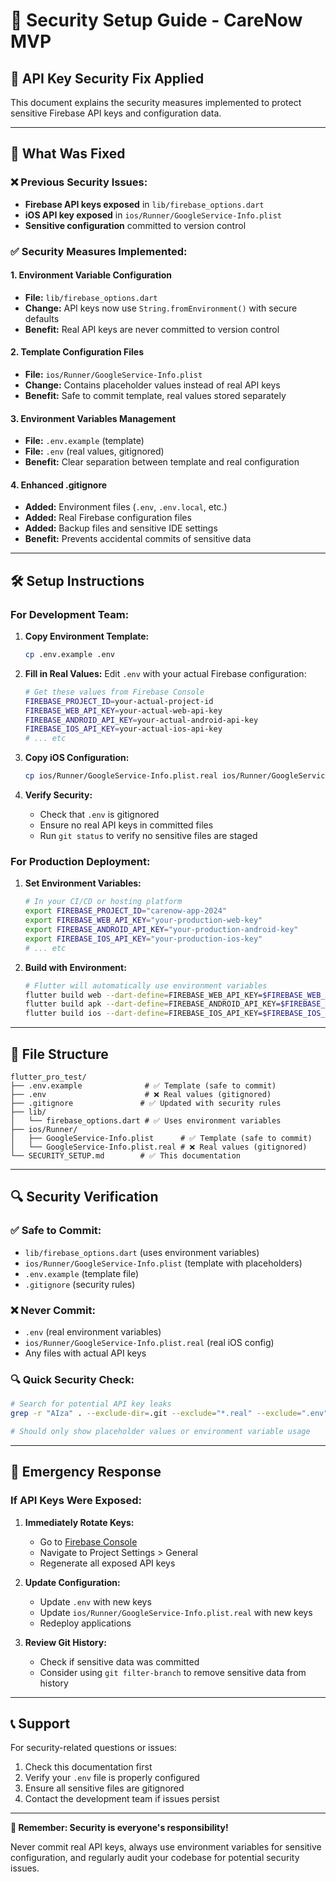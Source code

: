 # 🔐 Security Setup Guide - CareNow MVP

## 🚨 API Key Security Fix Applied

This document explains the security measures implemented to protect sensitive Firebase API keys and configuration data.

---

## 🔧 What Was Fixed

### ❌ Previous Security Issues:
- **Firebase API keys exposed** in `lib/firebase_options.dart`
- **iOS API key exposed** in `ios/Runner/GoogleService-Info.plist`
- **Sensitive configuration** committed to version control

### ✅ Security Measures Implemented:

#### 1. Environment Variable Configuration
- **File:** `lib/firebase_options.dart`
- **Change:** API keys now use `String.fromEnvironment()` with secure defaults
- **Benefit:** Real API keys are never committed to version control

#### 2. Template Configuration Files
- **File:** `ios/Runner/GoogleService-Info.plist`
- **Change:** Contains placeholder values instead of real API keys
- **Benefit:** Safe to commit template, real values stored separately

#### 3. Environment Variables Management
- **File:** `.env.example` (template)
- **File:** `.env` (real values, gitignored)
- **Benefit:** Clear separation between template and real configuration

#### 4. Enhanced .gitignore
- **Added:** Environment files (`.env`, `.env.local`, etc.)
- **Added:** Real Firebase configuration files
- **Added:** Backup files and sensitive IDE settings
- **Benefit:** Prevents accidental commits of sensitive data

---

## 🛠️ Setup Instructions

### For Development Team:

1. **Copy Environment Template:**
   ```bash
   cp .env.example .env
   ```

2. **Fill in Real Values:**
   Edit `.env` with your actual Firebase configuration:
   ```bash
   # Get these values from Firebase Console
   FIREBASE_PROJECT_ID=your-actual-project-id
   FIREBASE_WEB_API_KEY=your-actual-web-api-key
   FIREBASE_ANDROID_API_KEY=your-actual-android-api-key
   FIREBASE_IOS_API_KEY=your-actual-ios-api-key
   # ... etc
   ```

3. **Copy iOS Configuration:**
   ```bash
   cp ios/Runner/GoogleService-Info.plist.real ios/Runner/GoogleService-Info.plist
   ```

4. **Verify Security:**
   - Check that `.env` is gitignored
   - Ensure no real API keys in committed files
   - Run `git status` to verify no sensitive files are staged

### For Production Deployment:

1. **Set Environment Variables:**
   ```bash
   # In your CI/CD or hosting platform
   export FIREBASE_PROJECT_ID="carenow-app-2024"
   export FIREBASE_WEB_API_KEY="your-production-web-key"
   export FIREBASE_ANDROID_API_KEY="your-production-android-key"
   export FIREBASE_IOS_API_KEY="your-production-ios-key"
   # ... etc
   ```

2. **Build with Environment:**
   ```bash
   # Flutter will automatically use environment variables
   flutter build web --dart-define=FIREBASE_WEB_API_KEY=$FIREBASE_WEB_API_KEY
   flutter build apk --dart-define=FIREBASE_ANDROID_API_KEY=$FIREBASE_ANDROID_API_KEY
   flutter build ios --dart-define=FIREBASE_IOS_API_KEY=$FIREBASE_IOS_API_KEY
   ```

---

## 📁 File Structure

```
flutter_pro_test/
├── .env.example              # ✅ Template (safe to commit)
├── .env                      # ❌ Real values (gitignored)
├── .gitignore               # ✅ Updated with security rules
├── lib/
│   └── firebase_options.dart # ✅ Uses environment variables
├── ios/Runner/
│   ├── GoogleService-Info.plist      # ✅ Template (safe to commit)
│   └── GoogleService-Info.plist.real # ❌ Real values (gitignored)
└── SECURITY_SETUP.md        # ✅ This documentation
```

---

## 🔍 Security Verification

### ✅ Safe to Commit:
- `lib/firebase_options.dart` (uses environment variables)
- `ios/Runner/GoogleService-Info.plist` (template with placeholders)
- `.env.example` (template file)
- `.gitignore` (security rules)

### ❌ Never Commit:
- `.env` (real environment variables)
- `ios/Runner/GoogleService-Info.plist.real` (real iOS config)
- Any files with actual API keys

### 🔍 Quick Security Check:
```bash
# Search for potential API key leaks
grep -r "AIza" . --exclude-dir=.git --exclude="*.real" --exclude=".env"

# Should only show placeholder values or environment variable usage
```

---

## 🚨 Emergency Response

### If API Keys Were Exposed:

1. **Immediately Rotate Keys:**
   - Go to [Firebase Console](https://console.firebase.google.com/)
   - Navigate to Project Settings > General
   - Regenerate all exposed API keys

2. **Update Configuration:**
   - Update `.env` with new keys
   - Update `ios/Runner/GoogleService-Info.plist.real` with new keys
   - Redeploy applications

3. **Review Git History:**
   - Check if sensitive data was committed
   - Consider using `git filter-branch` to remove sensitive data from history

---

## 📞 Support

For security-related questions or issues:
1. Check this documentation first
2. Verify your `.env` file is properly configured
3. Ensure all sensitive files are gitignored
4. Contact the development team if issues persist

---

**🔐 Remember: Security is everyone's responsibility!**

Never commit real API keys, always use environment variables for sensitive configuration, and regularly audit your codebase for potential security issues.
